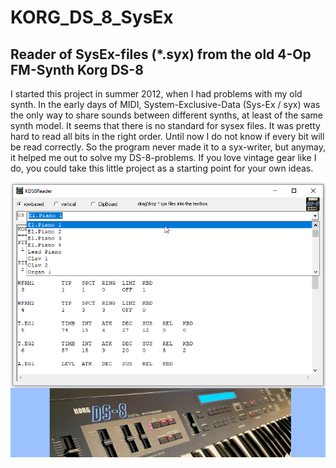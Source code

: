 # KORG_DS_8_SysEx
## Reader of SysEx-files (\*.syx) from the old 4-Op FM-Synth Korg DS-8
I started this project in summer 2012, when I had problems with my old synth.
In the early days of MIDI, System-Exclusive-Data (Sys-Ex / syx) was the only way 
to share sounds between different synths, at least of the same synth model. 
It seems that there is no standard for sysex files. It was pretty hard to read 
all bits in the right order. Until now I do not know if every bit will be read 
correctly. So the program never made it to a syx-writer, but anymay, it helped 
me out to solve my DS-8-problems. If you love vintage gear like I do, you could 
take this little project as a starting point for your own ideas. 

![KDS8Reader Image](Resources\KDS8Reader.png "KDS8Reader Image")
